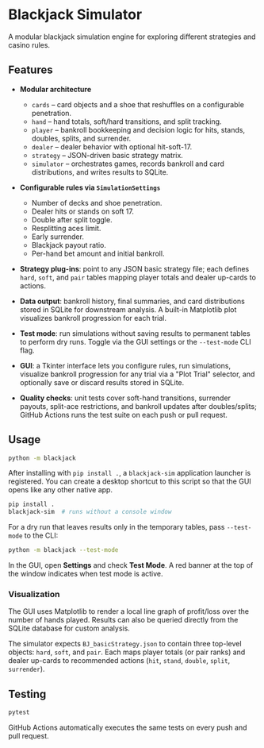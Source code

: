 # Blackjack Simulator

A modular blackjack simulation engine for exploring different strategies and casino rules.

## Features

- **Modular architecture**
  - `cards` – card objects and a shoe that reshuffles on a configurable penetration.
  - `hand` – hand totals, soft/hard transitions, and split tracking.
  - `player` – bankroll bookkeeping and decision logic for hits, stands, doubles, splits, and surrender.
  - `dealer` – dealer behavior with optional hit-soft-17.
  - `strategy` – JSON-driven basic strategy matrix.
  - `simulator` – orchestrates games, records bankroll and card distributions, and writes results to SQLite.

- **Configurable rules via `SimulationSettings`**
  - Number of decks and shoe penetration.
  - Dealer hits or stands on soft 17.
  - Double after split toggle.
  - Resplitting aces limit.
  - Early surrender.
  - Blackjack payout ratio.
  - Per-hand bet amount and initial bankroll.

- **Strategy plug-ins**: point to any JSON basic strategy file; each defines `hard`, `soft`, and `pair` tables mapping player totals and dealer up-cards to actions.

- **Data output**: bankroll history, final summaries, and card distributions stored in SQLite for downstream analysis. A built-in Matplotlib plot visualizes bankroll progression for each trial.

- **Test mode**: run simulations without saving results to permanent tables to perform dry runs. Toggle via the GUI settings or the `--test-mode` CLI flag.

- **GUI**: a Tkinter interface lets you configure rules, run simulations, visualize bankroll progression for any trial via a "Plot Trial" selector, and optionally save or discard results stored in SQLite.

- **Quality checks**: unit tests cover soft-hand transitions, surrender payouts, split-ace restrictions, and bankroll updates after doubles/splits; GitHub Actions runs the test suite on each push or pull request.

## Usage

```bash
python -m blackjack
```

After installing with `pip install .`, a `blackjack-sim` application launcher is
registered. You can create a desktop shortcut to this script so that the GUI
opens like any other native app.

```bash
pip install .
blackjack-sim  # runs without a console window

```

For a dry run that leaves results only in the temporary tables, pass
`--test-mode` to the CLI:

```bash
python -m blackjack --test-mode
```


In the GUI, open **Settings** and check **Test Mode**. A red banner at the top of the window indicates when test mode is active.


### Visualization

The GUI uses Matplotlib to render a local line graph of profit/loss over the number of hands played. Results can also be queried directly from the SQLite database for custom analysis.

The simulator expects `BJ_basicStrategy.json` to contain three top-level objects: `hard`, `soft`, and `pair`. Each maps player totals (or pair ranks) and dealer up-cards to recommended actions (`hit`, `stand`, `double`, `split`, `surrender`).

## Testing

```bash
pytest
```

GitHub Actions automatically executes the same tests on every push and pull request.

